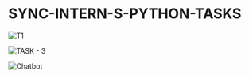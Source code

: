 # SYNC-INTERN-S-PYTHON-TASKS

![T1](https://github.com/Yash22222/SYNC-INTERN-S-PYTHON-TASKS/assets/97459174/1dd5ff74-1fd6-4148-a83c-0187ef405ea6)

![TASK - 3](https://github.com/Yash22222/SYNC-INTERN-S-PYTHON-TASKS/assets/97459174/b61ca2e2-8418-4f46-929f-861de2e6e76f)

![Chatbot](https://github.com/Yash22222/SYNC-INTERN-S-PYTHON-TASKS/assets/97459174/e164bfab-a79d-49ac-bb11-c35ae560dfd2)
